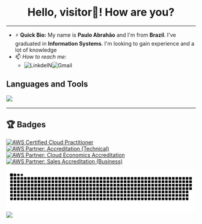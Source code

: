 
<h1 align="center"> Hello, visitor👋! How are you? </h1>

<hr>

- ⚡ <strong>Quick Bio:</strong> My name is <strong>Paulo Abrahão</strong> and I'm from <strong>Brazil</strong>. I've graduated in <strong>Information Systems</strong>. I'm looking to gain experience and a lot of knowledge
- 📫 _How to reach me:_  
    - <a target="_blank" href="https://www.linkedin.com/in/paulo-abrah%C3%A3o-841445206/">
        <img align="left" alt="LinkdeIN"  src="https://img.shields.io/badge/LinkedIn-0077B5?style=for-the-badge&logo=linkedin&logoColor=white" />
      </a> 
      <a target="_blank" href="mailto:dev.pauloabh@gmail.com">
        <img align="left" alt="Gmail" src="https://img.shields.io/badge/Gmail-D14836?style=for-the-badge&logo=gmail&logoColor=white" />
      </a>
 
  
 
<h2> <strong> Languages and Tools </strong> </h2>
<div align="left">   
    <a href="https://skillicons.dev">
        <img src="https://skillicons.dev/icons?i=js,ts,react,nextjs,flutter,graphql,nodejs,jest,figma,aws,firebase,tailwind" />
    </a>
</div>

<hr>

## 🏆 Badges
[![AWS Certified Cloud Practitioner](https://images.credly.com/size/100x100/images/00634f82-b07f-4bbd-a6bb-53de397fc3a6/image.png)](https://www.credly.com/badges/61464eca-75b1-4956-bc79-a6f040025e36/public_url")
[![AWS Partner: Accreditation (Technical)](https://images.credly.com/size/110x110/images/a253b994-caa6-4dd1-bf0e-434dd012b1f6/image.png)](https://www.credly.com/badges/8a9d9bfd-3db9-4072-85b9-b9e669bc4c32/public_url")
[![AWS Partner: Cloud Economics Accreditation](https://images.credly.com/size/110x110/images/9dc6345e-db80-44de-bb44-0c78775e53fa/image.png)](https://www.credly.com/badges/b222536f-4c49-40ad-8081-18dcb1b8f736/public_url")
[![AWS Partner: Sales Accreditation (Business)](https://images.credly.com/size/110x110/images/87df3ac8-1afb-4bdc-80ee-bef9f8cb65d6/image.png)](https://www.credly.com/badges/7ea54717-d615-43b6-b6a4-ae38098b759e/public_url")



![Snake animation](https://github.com/PauloAbrahao/PauloAbrahao/blob/output/github-contribution-grid-snake.svg)
![](https://komarev.com/ghpvc/?username=PauloAbrahao&color=006bed)
